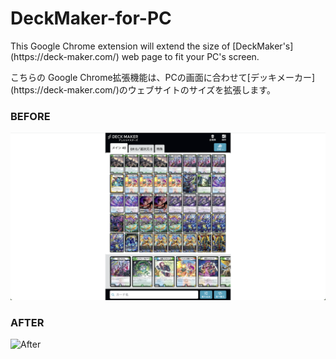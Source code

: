 # DeckMaker-for-PC
<p>This Google Chrome extension will extend the size of [DeckMaker's](https://deck-maker.com/) web page to fit your PC's screen.</p>

<p>こちらの Google Chrome拡張機能は、PCの画面に合わせて[デッキメーカー](https://deck-maker.com/)のウェブサイトのサイズを拡張します。</p>

### BEFORE
![Before](/Images/before.png)


### AFTER
![After](/Images/after.png)
